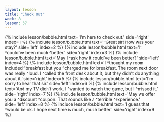 ```yaml
---
layout: lesson
title: "Check Out"
week: 8
lesson: 37
---
```


{% include lesson/bubble.html text='I&rsquo;m here to check out.' side='right' index=1 %}
{% include lesson/bubble.html text='^Great sir! How was your stay?' side='left' index=2 %}
{% include lesson/bubble.html text='It ^could&rsquo;ve been much ^better.' side='right' index=3 %}
{% include lesson/bubble.html text='May I ^ask how it could&rsquo;ve been better?' side='left' index=4 %}
{% include lesson/bubble.html text='I ^thought my room included ^breakfast but you ^charged me for breakfast. The room next door was really ^loud. I ^called the front desk about it, but they didn&rsquo;t do anything about it.' side='right' index=5 %}
{% include lesson/bubble.html text='I&rsquo;m sorry to hear that sir.' side='left' index=6 %}
{% include lesson/bubble.html text='And my TV didn&rsquo;t work. I ^wanted to watch the game, but I ^missed it.' side='right' index=7 %}
{% include lesson/bubble.html text='May we offer you a ^discount ^coupon. That sounds like a ^terrible ^experience.' side='left' index=8 %}
{% include lesson/bubble.html text='I guess that ^would be ok. I hope next time is much, much better.' side='right' index=9 %}

